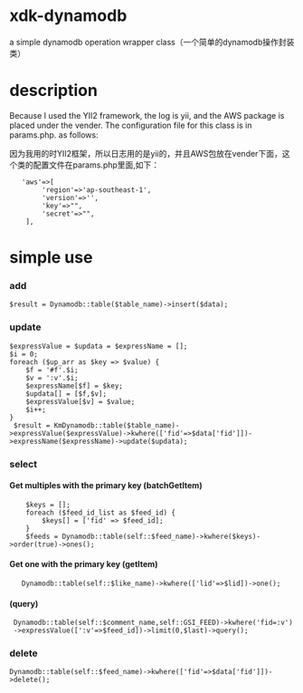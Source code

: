 # xdk-dynamodb
 a simple dynamodb operation wrapper class（一个简单的dynamodb操作封装类）
# description

 Because I used the YII2 framework, the log is yii, and the AWS package is placed under the vender. The configuration file for this class is in params.php. as follows:
 
 因为我用的时YII2框架，所以日志用的是yii的，并且AWS包放在vender下面，这个类的配置文件在params.php里面,如下：

	   'aws'=>[
	        'region'=>'ap-southeast-1',
	        'version'=>'',
	        'key'=>"",
	        'secret'=>"",
	    ],
 # simple use
 
 ### add
    $result = Dynamodb::table($table_name)->insert($data);
 ### update
    $expressValue = $updata = $expressName = [];
    $i = 0;
    foreach ($up_arr as $key => $value) {
        $f = '#f'.$i;
        $v = ':v'.$i;
        $expressName[$f] = $key;
        $updata[] = [$f,$v];
        $expressValue[$v] = $value;
        $i++;
    }
     $result = KmDynamodb::table($table_name)->expressValue($expressValue)->kwhere(['fid'=>$data['fid']])->expressName($expressName)->update($updata);

### select
#### Get multiples with the primary key (batchGetItem)
        $keys = [];
        foreach ($feed_id_list as $feed_id) {
            $keys[] = ['fid' => $feed_id];
        }
        $feeds = Dynamodb::table(self::$feed_name)->kwhere($keys)->order(true)->ones(); 
####    Get one with the primary key (getItem)
       Dynamodb::table(self::$like_name)->kwhere(['lid'=>$lid])->one();
#### (query)
     Dynamodb::table(self::$comment_name,self::GSI_FEED)->kwhere('fid=:v')
     ->expressValue([':v'=>$feed_id])->limit(0,$last)->query();    

### delete
    Dynamodb::table(self::$feed_name)->kwhere(['fid'=>$data['fid']])->delete();  
